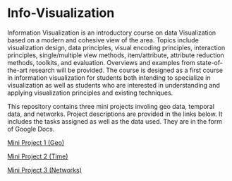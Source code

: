 # Info-Visualization

Information Visualization is an introductory course on data Visualization based on a modern and cohesive view of the area. Topics include visualization design, data principles, visual encoding principles, interaction principles, single/multiple view methods, item/attribute, attribute reduction methods, toolkits, and evaluation. Overviews and examples from state-of-the-art research will be provided. The course is designed as a first course in information visualization for students both intending to specialize in visualization as well as students who are interested in understanding and applying visualization principles and existing techniques.

This repository contains three mini projects involing geo data, temporal data, and networks. Project descriptions are provided in the links below. It includes the tasks assigned as well as the data used. They are in the form of Google Docs.

[Mini Project 1 (Geo)](https://docs.google.com/document/d/1O24xOo2czjy8IwVeccQiPv4_SirF0mTGCs1LtDtNpQA/edit?usp=sharing)

[Mini Project 2 (Time)](https://docs.google.com/document/d/1c4pZ8fDRk0PW0LpqLVSEqzc8lQ3knlQ4KYrB_pjKmF4/edit?usp=sharing)

[Mini Project 3 (Networks)](https://docs.google.com/document/d/13SHnLaJzLN49akbdtUzfirK3R2eEAzeX8HHezzeg7J0/edit?usp=sharing)
